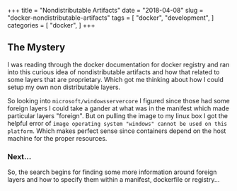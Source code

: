 +++
title =  "Nondistributable Artifacts"
date = "2018-04-08"
slug = "docker-nondistributable-artifacts"
tags = [
    "docker",
    "development",
]
categories = [
    "docker",
]
+++

## The Mystery

I was reading through the docker documentation for docker registry and ran into this curious idea of nondistributable
artifacts and how that related to some layers that are proprietary. Which got me thinking about how I could setup
my own non distributable layers.

So looking into `microsoft/windowsservercore` I figured since those had some foreign layers I could take a gander at what
was in the manifest which made particular layers "foreign". But on pulling the image to my linux box I got the helpful error
of `image operating system "windows" cannot be used on this platform`. Which makes perfect sense since containers depend on
the host machine for the proper resources.

### Next...

So, the search begins for finding some more information around foreign layers and how to specify them within a manifest,
dockerfile or registry...
